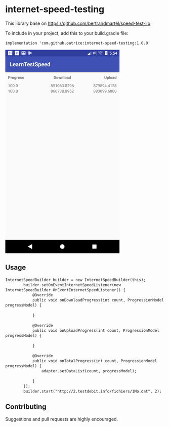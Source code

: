 # internet-speed-testing
This library base on https://github.com/bertrandmartel/speed-test-lib

To include in your project, add this to your build.gradle file:
```
implementation 'com.github.oatrice:internet-speed-testing:1.0.0'
```

![Demo](screenshot/screen1.png)

## Usage
```
InternetSpeedBuilder builder = new InternetSpeedBuilder(this);
        builder.setOnEventInternetSpeedListener(new InternetSpeedBuilder.OnEventInternetSpeedListener() {
            @Override
            public void onDownloadProgress(int count, ProgressionModel progressModel) {

            }

            @Override
            public void onUploadProgress(int count, ProgressionModel progressModel) {

            }

            @Override
            public void onTotalProgress(int count, ProgressionModel progressModel) {
                adapter.setDataList(count, progressModel);

            }
        });
        builder.start("http://2.testdebit.info/fichiers/1Mo.dat", 2);
```

## Contributing
Suggestions and pull requests are highly encouraged.
